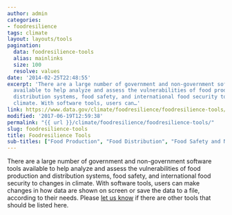 ```yaml
---
author: admin
categories:
- foodresilience
tags: climate
layout: layouts/tools
pagination:
  data: foodresilience-tools
  alias: mainlinks
  size: 100
  resolve: values
date: '2014-02-25T22:48:55'
excerpt: 'There are a large number of government and non-government software tools
  available to help analyze and assess the vulnerabilities of food production and
  distribution systems, food safety, and international food security to changes in
  climate. With software tools, users can…'
link: https://www.data.gov/climate/foodresilience/foodresilience-tools/
modified: '2017-06-19T12:59:38'
permalink: "{{ url }}/climate/foodresilience/foodresilience-tools/"
slug: foodresilience-tools
title: Foodresilience Tools
sub-titles: ["Food Production", "Food Distribution", "Food Safety and Nutrition", "International Food Security"]
---
```


There are a large number of government and non-government software tools available to help analyze and assess the vulnerabilities of food production and distribution systems, food safety, and international food security to changes in climate. With software tools, users can make changes in how data are shown on screen or save the data to a file, according to their needs. Please [let us know](/climate/climate-feedback/) if there are other tools that should be listed here.
